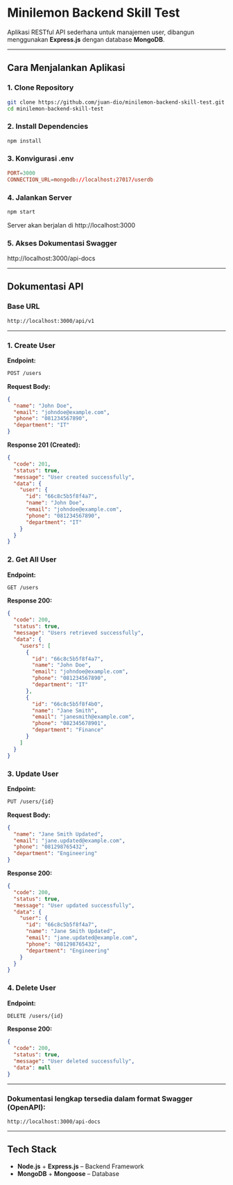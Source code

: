 # Minilemon Backend Skill Test

Aplikasi RESTful API sederhana untuk manajemen user, dibangun menggunakan **Express.js** dengan database **MongoDB**.

---

## Cara Menjalankan Aplikasi

### 1. Clone Repository
```bash
git clone https://github.com/juan-dio/minilemon-backend-skill-test.git
cd minilemon-backend-skill-test
```

### 2. Install Dependencies
```bash
npm install
```

### 3. Konvigurasi .env
```conf
PORT=3000
CONNECTION_URL=mongodb://localhost:27017/userdb
```

### 4. Jalankan Server
```bash
npm start
```
Server akan berjalan di 
http://localhost:3000

### 5. Akses Dokumentasi Swagger
http://localhost:3000/api-docs

---


## Dokumentasi API

### Base URL
```bash
http://localhost:3000/api/v1
```

---
### 1. Create User
**Endpoint:**
```bash
POST /users
```
**Request Body:**
```json
{
  "name": "John Doe",
  "email": "johndoe@example.com",
  "phone": "081234567890",
  "department": "IT"
}
```
**Response 201 (Created):**
```json
{
  "code": 201,
  "status": true,
  "message": "User created successfully",
  "data": {
    "user": {
      "id": "66c8c5b5f8f4a7",
      "name": "John Doe",
      "email": "johndoe@example.com",
      "phone": "081234567890",
      "department": "IT"
    }
  }
}
```

### 2. Get All User
**Endpoint:**
```bash
GET /users
```
**Response 200:**
```json
{
  "code": 200,
  "status": true,
  "message": "Users retrieved successfully",
  "data": {
    "users": [
      {
        "id": "66c8c5b5f8f4a7",
        "name": "John Doe",
        "email": "johndoe@example.com",
        "phone": "081234567890",
        "department": "IT"
      },
      {
        "id": "66c8c5b5f8f4b0",
        "name": "Jane Smith",
        "email": "janesmith@example.com",
        "phone": "082345678901",
        "department": "Finance"
      }
    ]
  }
}
```

### 3. Update User
**Endpoint:**
```bash
PUT /users/{id}
```
**Request Body:**
```json
{
  "name": "Jane Smith Updated",
  "email": "jane.updated@example.com",
  "phone": "081298765432",
  "department": "Engineering"
}
```
**Response 200:**
```json
{
  "code": 200,
  "status": true,
  "message": "User updated successfully",
  "data": {
    "user": {
      "id": "66c8c5b5f8f4a7",
      "name": "Jane Smith Updated",
      "email": "jane.updated@example.com",
      "phone": "081298765432",
      "department": "Engineering"
    }
  }
}
```

### 4. Delete User
**Endpoint:**
```bash
DELETE /users/{id}
```
**Response 200:**
```json
{
  "code": 200,
  "status": true,
  "message": "User deleted successfully",
  "data": null
}
```

---
### Dokumentasi lengkap tersedia dalam format Swagger (OpenAPI):
```
http://localhost:3000/api-docs
```

---

## Tech Stack
- **Node.js** + **Express.js** – Backend Framework
- **MongoDB** + **Mongoose** – Database